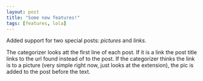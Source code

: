 ```yaml
---
layout: post
title: "Some new features!"
tags: [features, lola]
---
```


Added support for two special posts: *pictures* and *links*.

The categorizer looks att the first line of each post. If it is a link the
post title links to the url found instead of to the post. If the categorizer
thinks the link is to a picture (very simple right now, just looks at the
extension), the pic is added to the post before the text.